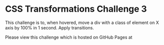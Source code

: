 # CSS Transformations Challenge 3

This challenge is to, when hovered, move a div with a class of element on X axis by 100% in 1 second. Apply transitions.

Please view this challenge which is hosted on GitHub Pages at